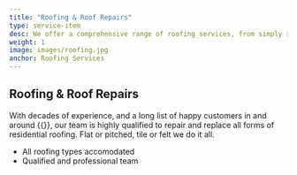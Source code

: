 ```yaml
---
title: "Roofing & Roof Repairs"
type: service-item
desc: We offer a comprehensive range of roofing services, from simply repairs to complete tile replacements.
weight: 1
image: images/roofing.jpg
anchor: Roofing Services
---
```

## Roofing & Roof Repairs

With decades of experience, and a long list of happy customers in and around {{<towncity>}}, our team is highly qualified to repair and replace all forms of residential roofing. Flat or pitched, tile or felt we do it all.

* All roofing types accomodated
* Qualified and professional team